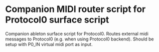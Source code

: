 # Companion MIDI router script for Protocol0 surface script

Companion ableton surface script for Protocol0. Routes external midi messages to Protocol0 (e.g. when using Protocol0
backend). Should be setup with P0_IN virtual midi port as input.